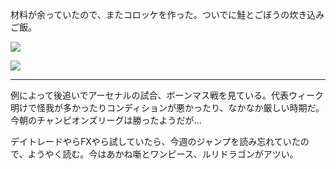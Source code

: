 材料が余っていたので、またコロッケを作った。ついでに鮭とごぼうの炊き込みご飯。

![](https://photos.apkas.net/medium/202410/20241023-181018.webp)

![](https://photos.apkas.net/medium/202410/20241023-185523.webp)

---

例によって後追いでアーセナルの試合、ボーンマス戦を見ている。代表ウィーク明けで怪我が多かったりコンディションが悪かったり、なかなか厳しい時期だ。今朝のチャンピオンズリーグは勝ったようだが...

デイトレードやらFXやら試していたら、今週のジャンプを読み忘れていたので、ようやく読む。今はあかね噺とワンピース、ルリドラゴンがアツい。
